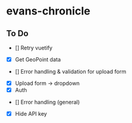 # evans-chronicle

## To Do

- [] Retry vuetify
- [x] Get GeoPoint data
- [] Error handling & validation for upload form
- [x] Upload form -> dropdown
- [x] Auth
- [] Error handling (general)
- [x] Hide API key
